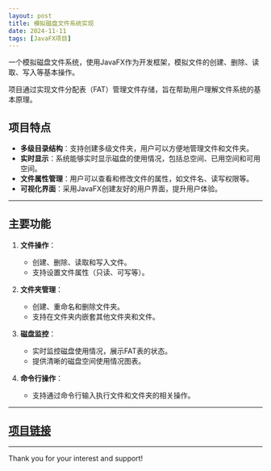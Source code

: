 ```yaml
---
layout: post
title: 模拟磁盘文件系统实现
date: 2024-11-11
tags: [JavaFX项目]
---
```

一个模拟磁盘文件系统，使用JavaFX作为开发框架，模拟文件的创建、删除、读取、写入等基本操作。

项目通过实现文件分配表（FAT）管理文件存储，旨在帮助用户理解文件系统的基本原理。

## 项目特点
- **多级目录结构**：支持创建多级文件夹，用户可以方便地管理文件和文件夹。
- **实时显示**：系统能够实时显示磁盘的使用情况，包括总空间、已用空间和可用空间。
- **文件属性管理**：用户可以查看和修改文件的属性，如文件名、读写权限等。
- **可视化界面**：采用JavaFX创建友好的用户界面，提升用户体验。

---
## 主要功能
1. **文件操作**：
   - 创建、删除、读取和写入文件。
   - 支持设置文件属性（只读、可写等）。

2. **文件夹管理**：
   - 创建、重命名和删除文件夹。
   - 支持在文件夹内嵌套其他文件夹和文件。

3. **磁盘监控**：
   - 实时监控磁盘使用情况，展示FAT表的状态。
   - 提供清晰的磁盘空间使用情况图表。

4. **命令行操作**：
   - 支持通过命令行输入执行文件和文件夹的相关操作。

---
## [项目链接](https://github.com/CristaLeeyt/Implementation-of-simulated-disk-file-system)

---
Thank you for your interest and support!
